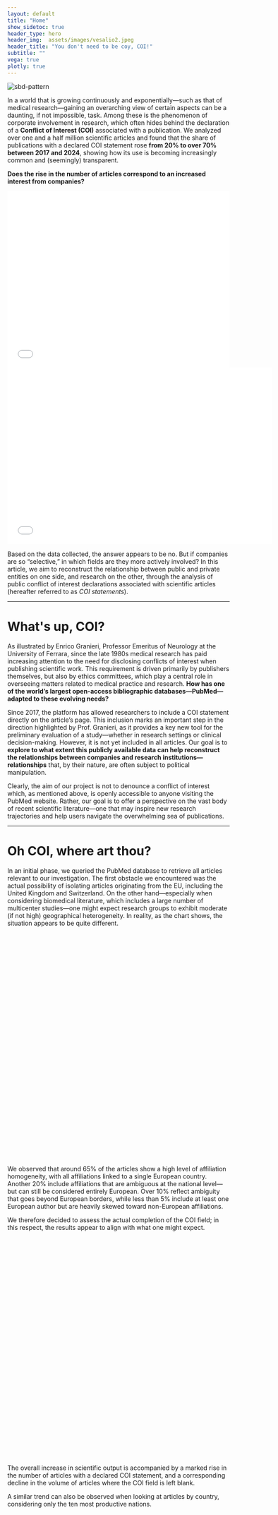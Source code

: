 ```yaml
---
layout: default
title: "Home"
show_sidetoc: true
header_type: hero
header_img:  assets/images/vesalio2.jpeg
header_title: "You don't need to be coy, COI!"
subtitle: ""
vega: true
plotly: true
---
```


<div class="full-width-wrapper">
    <img src="{{ site.baseurl }}/assets/images/header copy.svg" alt="sbd-pattern" class="full-width-image">
</div>

In a world that is growing continuously and exponentially—such as that of medical research—gaining an overarching view of certain aspects can be a daunting, if not impossible, task. Among these is the phenomenon of corporate involvement in research, which often hides behind the declaration of a <strong>Conflict of Interest (COI)</strong> associated with a publication.
We analyzed over one and a half million scientific articles and found that the share of publications with a declared COI statement rose <strong>from 20% to over 70% between 2017 and 2024</strong>, showing how its use is becoming increasingly common and (seemingly) transparent.

<strong>Does the rise in the number of articles correspond to an increased interest from companies?</strong>

<div style="height: 400px; width: 100%;">
  <iframe 
    src="/g2-2025-website/assets/charts/perc_empty_tagged.html"
    width="100%"
    height="100%"
    frameborder="0"
    style="border: none;"
    title="Percentuale_COI">
  </iframe>
</div>

<div style="height: 400px; width: 600px;">
  <iframe 
    src="/g2-2025-website/assets/charts/areas_empty_vs_tagged.html"
    width="100%"
    height="100%"
    frameborder="0"
    style="border: none;"
    title="Aree COI vuoto/non vuoto">
  </iframe>
</div>


Based on the data collected, the answer appears to be no. But if companies are so “selective,” in which fields are they more actively involved?
In this article, we aim to reconstruct the relationship between public and private entities on one side, and research on the other, through the analysis of public conflict of interest declarations associated with scientific articles (hereafter referred to as <em>COI statements</em>).

---

<h1 class="text-center">What's up, COI?</h1>

As illustrated by Enrico Granieri, Professor Emeritus of Neurology at the University of Ferrara, since the late 1980s medical research has paid increasing attention to the need for disclosing conflicts of interest when publishing scientific work. This requirement is driven primarily by publishers themselves, but also by ethics committees, which play a central role in overseeing matters related to medical practice and research.
<strong>How has one of the world’s largest open-access bibliographic databases—PubMed—adapted to these evolving needs?</strong>

Since 2017, the platform has allowed researchers to include a COI statement directly on the article’s page. This inclusion marks an important step in the direction highlighted by Prof. Granieri, as it provides a key new tool for the preliminary evaluation of a study—whether in research settings or clinical decision-making. However, it is not yet included in all articles. Our goal is to <strong>explore to what extent this publicly available data can help reconstruct the relationships between companies and research institutions—relationships</strong> that, by their nature, are often subject to political manipulation.

Clearly, the aim of our project is not to denounce a conflict of interest which, as mentioned above, is openly accessible to anyone visiting the PubMed website. Rather, our goal is to offer a perspective on the vast body of recent scientific literature—one that may inspire new research trajectories and help users navigate the overwhelming sea of publications.

---

<h1 class="text-center">Oh COI, where art thou?</h1>

<p> In an initial phase, we queried the PubMed database to retrieve all articles relevant to our investigation. The first obstacle we encountered was the actual possibility of isolating articles originating from the EU, including the United Kingdom and Switzerland.
On the other hand—especially when considering biomedical literature, which includes a large number of multicenter studies—one might expect research groups to exhibit moderate (if not high) geographical heterogeneity. In reality, as the chart shows, the situation appears to be quite different.</p>

<!-- Chart container with proper spacing -->
<div style="width: 600px; height: 500px; margin: 20px auto; overflow: hidden;">
  <vegachart 
    schema-url="/g2-2025-website/assets/charts/geo_distribution_chart.json"
    style="width: 100%; height: 100%; display: block;">
  </vegachart>
</div>

<p style="clear: both; margin-top: 20px;">We observed that around 65% of the articles show a high level of affiliation homogeneity, with all affiliations linked to a single European country. Another 20% include affiliations that are ambiguous at the national level—but can still be considered entirely European. Over 10% reflect ambiguity that goes beyond European borders, while less than 5% include at least one European author but are heavily skewed toward non-European affiliations. 

We therefore decided to assess the actual completion of the COI field; in this respect, the results appear to align with what one might expect.</p>


<div style="width: 1000px; height: 500px; margin: 10px auto; overflow: hidden;">
  <vegachart 
    schema-url="/g2-2025-website/assets/charts/COI_year.json"
    style="width: 100%; height: 100%; display: block;">
  </vegachart>
</div>

The overall increase in scientific output is accompanied by a marked rise in the number of articles with a declared COI statement, and a corresponding decline in the volume of articles where the COI field is left blank.

A similar trend can also be observed when looking at articles by country, considering only the ten most productive nations.


<div style="width: 1000px; height: 500px; margin: 10px auto; overflow: hidden;">
  <vegachart 
    schema-url="/g2-2025-website/assets/charts/trend_disclosure_eu_chart.json"
    style="width: 100%; height: 100%; display: block;">
  </vegachart>
</div>

<strong>Poland’s scientific output, in this regard, shows a percentage increase significantly above average.</strong> Notably, a high number of declared COIs can be observed across much of Eastern Europe (as well as Norway), as illustrated in the map below.

inserire mappa

From this perspective, <strong>Romania holds the record for the highest proportion of articles with a declared COI relative to its total scientific output published on PubMed</strong> — with over 65% of articles featuring a publicly available conflict of interest statement.

<div style="width: 900px; height: 500px; margin: 10px auto; overflow: hidden;">
  <vegachart 
    schema-url="/g2-2025-website/assets/charts/top10_disclosure_eu_chart.json"
    style="width: 100%; height: 100%; display: block;">
  </vegachart>
</div>

---

<h1 class="text-center">What did you major in, COI?</h1>

Once we obtained our dataset, the challenge was to classify the articles by medical discipline.
Within a timeframe of no more than ten years, hundreds of new diseases (think, for example, of COVID) have emerged, requiring innovative therapeutic approaches that do not fit into previous classifications. Another issue that cannot be overlooked is the lack of standardization in medical terminology.

<strong>However, our goal was not simply to reach the ‘leaves of the tree’, but rather to identify the ‘main branches’</strong>.

In a context where the redundancy of specific terms can be misleading, it is necessary to have a system capable of performing high-level abstraction. For this purpose, we leveraged the capabilities of <strong>MedGemma</strong>, an LLM developed by Google and specialized in medical texts.

Here are our initial results.

<div class="flourish-embed flourish-bar-chart-race" data-src="visualisation/24243729"><script src="https://public.flourish.studio/resources/embed.js"></script><noscript><img src="https://public.flourish.studio/visualisation/24243729/thumbnail" width="100%" alt="bar-chart-race visualization" /></noscript></div>
 
The chart dynamically displays the number of articles for the 10 most frequent medical areas. In this 'publication race', the rapid rise of the 'Infectious Disease' category can be observed, alongside 'Immunology', coinciding with 2020-2021. Nevertheless, scientific research on a topic of enduring interest remains predominant: <strong>oncology</strong>.
The surge in publications related to 'Immunology' and 'Infectious Disease' is even more evident in the following line plot. The chart shows, for each medical category, the year-over-year difference in the number of publications.


<div style="width: 1000px; height: 600px; margin: 10px auto; overflow: hidden;">
  <vegachart 
    schema-url="/g2-2025-website/assets/charts/increment_chart.json"
    style="width: 100%; height: 100%; display: block;">
  </vegachart>
</div>

<strong>In 2020, the number of publications concerning infectious diseases increased by almost 98%, and it is interesting to note that in the same year, the number of articles in the psychiatric field also nearly doubled (+84%)</strong>. This data should also be interpreted as a possible effect of COVID-19 and the subsequent restrictions.

---

<h1 class="text-center">You don't know where your interest lies, COI...</h1>

But <strong>how can companies be linked to specific articles based on the COI statement?</strong> By applying a text processing model, we identified 121 companies and organizations with a significant presence in the publications under analysis.

immg

We were able to distinguish two classes of articles: on one side, those whose COI statement did not mention any company; on the other, those that did include one or more companies.

As shown in the chart below, the number of the latter—articles that explicitly mention a company in their COI—has grown steadily over the observed period, <strong>rising from about 10,000 in 2017 to nearly 35,000 in 2024</strong>. This increase may reflect the gradual adoption of this new PubMed feature.

<div style="height: 400px; width: 100%;">
  <iframe 
    src="/g2-2025-website/assets/charts/nb_tagged_articles_year.html"
    width="100%"
    height="100%"
    frameborder="0"
    style="border: none;"
    title="Aziende cit line">
  </iframe>
</div>


This trend appears to be proportional to the overall rise in publications containing a COI statement, which themselves increased rapidly over the period we analyzed—again pointing to the progressive integration of this feature into the PubMed platform.
However, the proportion between the two types of articles has remained relatively stable over the years: on average, only one out of ten COI statements actually mentions a company, while the remaining nine have “nothing to declare.”

<strong>But how are the 121 identified companies distributed across these articles?</strong>

As shown in the chart below, a small number of companies appear in the majority of articles, while many others are mentioned only occasionally.
In particular, the top five companies stand out for the sheer volume of articles they are cited in, whereas the frequency drops off quickly for the others: <strong>most companies appear in fewer than 5,000 articles, roughly one-tenth the number of the top five (5)</strong>.

<div style="width: 100%; text-align: center;">
  <div style="display: inline-block; height: 400px; width: 100%; max-width: [your-desired-width]px;">
    <iframe 
      src="/g2-2025-website/assets/charts/company_freq_distrib_scatter.html"
      width="100%"
      height="100%"
      frameborder="0"
      style="border: none;"
      title="Aziende cit line">
    </iframe>
  </div>
</div>

In the chart below, we show the top companies by frequency. Notably, the top five companies each appear in nearly 25% of the articles in the dataset (with the leading company reaching 28% on its own). In fact, as the chart illustrates, <strong>more than 50% of the articles mention at least one of these top five companies</strong>.

<div style="width: 1000px; height: 600px; margin: 20px 100px 20px -100px ; overflow: hidden;">
  <vegachart 
    schema-url="/g2-2025-website/assets/charts/visualization.vl.json"
    style="width: 100%; height: 100%;">
  </vegachart>
</div>


<div style="width: 1000px; height: 350px; margin: 20px -100px 5px 100px ; overflow: hidden;">
  <vegachart 
    schema-url="/g2-2025-website/assets/charts/donut.json"
    style="width: 100%; height: 100%;">
  </vegachart>
</div>

---

<h1 class="text-center">That COI really tied the room together...</h1>

Once we identified the top companies mentioned in the processed COI statements, we conducted an initial analysis comparing their frequency with their revenue over the past 12 months.

<div style="width: 600px; height: 350px; margin: 10px auto; overflow: hidden;">
  <vegachart 
    schema-url="/g2-2025-website/assets/charts/scatter_tags_vs_revenues.json"
    style="width: 100%; height: 100%; display: block;">
  </vegachart>
</div>

Looking at the data for 51 of the companies considered, we can observe that the two variables appear to go relatively hand in hand: <strong>greater financial resources seem to correlate positively with greater involvement in research</strong>.

But how is corporate influence distributed across different medical fields as a whole?

{% include plotly-graph.html id="grafico2" file="sankey_azi_aree" height="600px" %}

In this chart, we can observe an almost perfect balance of interest in oncology, while neurology shows a clear dominance by <strong>Roche and </strong>Novartis.

---

<h1 class="text-center">And now… COInnect the nodes!</h1>


To more meaningfully capture the relationship between companies and research groups, we decided to also consider the citation network underlying the vast collection of articles at our disposal.

We built a graph designed to describe, as accurately as possible, the relationships between articles. Analyzing the structure of this graph naturally led to the identification of the most relevant research communities. Each community was labeled using a vector of five medical disciplines.

A clear example is the <strong>SARS-CoV community</strong>, represented by the vector [‘Infectious Disease’, ‘Immunology’, ‘Pulmonology’, ‘Epidemiology’, ‘Virology’], with over <strong>71,000 articles</strong> (with declared COI), and a peak of more than 17,000 articles in 2021 (dropping to around 8,600 in 2024).

To assess corporate interest in more specific medical areas, we analyzed the percentage of occurrence of one or more companies within the COI statements associated with each community.


<div style="width: 1200px; height: 350px; margin: 10px auto; overflow: hidden;">
  <vegachart 
    schema-url="/g2-2025-website/assets/charts/perc_articoli_finan_comm.json"
    style="width: 100%; height: 100%; display: block;">
  </vegachart>
</div>

As shown in the chart, <strong>six communities exceed the threshold of 20% of articles that mention at least one company in their COI statement</strong>.

Here too, as we did for the medical fields, we decided to examine the influence of the companies most actively involved in these specific communities.


{% include plotly-graph.html id="grafico3" file="sankey_comm_az.html" height="600px" %}

Here again, the ubiquitous Novartis and AstraZeneca make an appearance, but there is also room for relatively smaller companies such as the Italian <strong>Chiesi Pharmaceuticals</strong>, which—as shown in the chart—supports a considerable number of influential articles within Community 17.

However, as we observed in the previous Sankey diagram (which mapped companies to medical fields), the contribution of companies within research communities appears fairly balanced, despite some notable and interesting differences. 

It seems reasonable to assume that companies do not favor one medical area over another, but rather distribute their involvement quite evenly across the entire research landscape. <strong>So how can we interpret the relationship we’ve analyzed so far in a more meaningful way?</strong> The key insight comes directly from the definition of the communities themselves. These communities do not simply represent a more granular and concrete modeling of the medical taxonomy introduced earlier.
By aggregating the information contained in the titles of the most heavily supported communities, and visualizing it through carefully refined word clouds, something very interesting begins to emerge.

In conclusion, it appears that research communities do not emerge simply from the proximity between medical fields, but rather align with established research traditions focused on specific groups of diseases or disorders.

<strong>Likewise, corporate interest in these communities should be understood in this light: there is a clear preference for chronic conditions that require ongoing treatment and care</strong>.

<ul>
  <li>Community 8: Heart failure / Diabetes</li>
  <li>Community 17: Cystic fibrosis / Chronic obstructive pulmonary disease</li>
  <li>Community 19: Fatty liver disease / Hepatitis / Hepatocellular carcinoma</li>
  <li>Community 22: Rheumatoid arthritis / Atopic dermatitis / Spondyloarthritis</li>
  <li>Community 32: Sleep apnea / Migraine / Botulinum toxin / Bruxism</li>
  <li>Community 33 : Rare genetic diseases (Fabry, Von Willebrand)</li>
</ul>


We discussed these findings with Dr. Carmen Barbato (Neurology, Santa Maria Annunziata Hospital, Florence), Dr. Alessandro Sodero (Neurologist and researcher at the IRCCS in Florence), and Prof. Enrico Granieri.

In discussing the composition of diseases within the various communities, it emerged that — for at least some of them — a physiopathological rationale can be identified.

<strong>Community 32, in particular, brings together articles that cover medical categories which, at first glance, may seem quite distant from one another (Neurology, Dentistry, Coronary Disease).</strong>
However, a possible common thread among these conditions is Obstructive Sleep Apnea Syndrome (OSAS) — a disorder characterized by snoring and nighttime apneas, which can lead to bruxism (the involuntary grinding of teeth, a dental issue sometimes treated with botulinum toxin injections), as well as hypertension, coronary problems, and most notably, migraine and headache.

<strong>We believe that the discovery of such clearly defined and distinct communities deserves further exploration and input from experts within each respective domain</strong>.

What seems evident is that these communities tend to form around groups of diseases characterized primarily by multi-dimensional complexity, and by the need for collaboration between research teams across different medical fields. 

---

This study has shown that the adoption of COI statements is a steadily growing phenomenon.
We identified a consistent upward trend, and it is reasonable to expect that in the near future, their use will become ubiquitous.

We analyzed the frequency with which the main companies appear in COI declarations and found that, especially for the largest corporations, their presence tends to be evenly distributed across different medical disciplines.

Moreover, it appears that the percentage of articles with private sector support has not increased over the years.

After analyzing variations within specific medical categories, we can say that exogenous shocks—such as COVID—have a significant impact on the rate of scientific production.
In this context, we observed that using the number of scientific publications as a proxy for research quality can be misleading, especially given the ever-growing volume of articles.

This study highlights that, within the PubMed network, <strong>there exist communities of articles—and therefore of research institutions, scientists, and scholars—that are highly interconnected around pathologies characterized by multi-dimensional complexity or multimorbidity, whose nature still requires further characterization</strong>.













